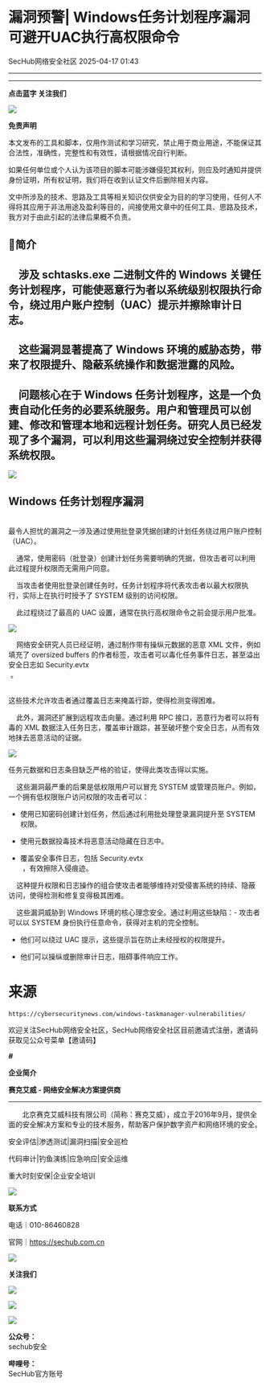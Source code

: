 #  漏洞预警| Windows任务计划程序漏洞可避开UAC执行高权限命令   
 SecHub网络安全社区   2025-04-17 01:43  
  
****  
****  
**点击蓝字 关注我们**  
  
![](https://mmbiz.qpic.cn/mmbiz_png/8icWLyUKibZZrPdaxnm18Zscp6Xcu0OiaMwuh8LP87lPQLxMwiceAsv3TurmE7zZOulOhMELnQ2OulwFIJkbmB3bRg/640?wx_fmt=png "")  
  
  
**免责声明**  
  
本文发布的工具和脚本，仅用作测试和学习研究，禁止用于商业用途，不能保证其合法性，准确性，完整性和有效性，请根据情况自行判断。  
  
如果任何单位或个人认为该项目的脚本可能涉嫌侵犯其权利，则应及时通知并提供身份证明，所有权证明，我们将在收到认证文件后删除相关内容。  
  
文中所涉及的技术、思路及工具等相关知识仅供安全为目的的学习使用，任何人不得将其应用于非法用途及盈利等目的，间接使用文章中的任何工具、思路及技术，我方对于由此引起的法律后果概不负责。  
## 🌟简介     
##     涉及 schtasks.exe 二进制文件的 Windows 关键任务计划程序，可能使恶意行为者以系统级别权限执行命令，绕过用户账户控制（UAC）提示并擦除审计日志。  
##     这些漏洞显著提高了 Windows 环境的威胁态势，带来了权限提升、隐蔽系统操作和数据泄露的风险。  
##     问题核心在于 Windows 任务计划程序，这是一个负责自动化任务的必要系统服务。用户和管理员可以创建、修改和管理本地和远程计划任务。研究人员已经发现了多个漏洞，可以利用这些漏洞绕过安全控制并获得系统权限。  
  
![](https://mmbiz.qpic.cn/mmbiz_png/8icWLyUKibZZoRHybzGNHt0loMlzr4F4qqY3icrXmz6JRu8FcLMgz9YsAMDCE0xYedogIZJpeUI67uRHMCStgoWOw/640?wx_fmt=png&from=appmsg "")  
  
## Windows 任务计划程序漏洞  
  
      
最令人担忧的漏洞之一涉及通过使用批登录凭据创建的计划任务绕过用户账户控制（UAC）。  
  
    通常，使用密码（批登录）创建计划任务需要明确的凭据，但攻击者可以利用此过程提升权限而无需用户同意。  
  
    当攻击者使用批登录创建任务时，任务计划程序将代表攻击者以最大权限执行，实际上在执行时授予了 SYSTEM 级别的访问权限。  
  
    此过程绕过了最高的 UAC 设置，通常在执行高权限命令之前会提示用户批准。  
  
![](https://mmbiz.qpic.cn/mmbiz_png/8icWLyUKibZZoRHybzGNHt0loMlzr4F4qqmVXCflNqCwktHOF3rQm0SHdkibTFWhX6Z1UibqM6UXqbFvy7icIukIECw/640?wx_fmt=png&from=appmsg "")  
  
    网络安全研究人员已经证明，通过制作带有操纵元数据的恶意 XML 文件，例如填充了 oversized buffers 的作者标签，攻击者可以毒化任务事件日志，甚至溢出安全日志如 Security.evtx  
 。  
  
      
这些技术允许攻击者通过覆盖日志来掩盖行踪，使得检测变得困难。  
  
    此外，漏洞还扩展到远程攻击向量。通过利用 RPC 接口，恶意行为者可以将有毒的 XML 数据注入任务日志，覆盖审计跟踪，甚至破坏整个安全日志，从而有效地抹去恶意活动的证据。  
  
![](https://mmbiz.qpic.cn/mmbiz_png/8icWLyUKibZZoRHybzGNHt0loMlzr4F4qq2x5n19757icCpDBKy8v5HFWV3XzPUicSRNT8eQUh3xiaeXHYMSQGcy6nA/640?wx_fmt=png&from=appmsg "")  
  
任务元数据和日志条目缺乏严格的验证，使得此类攻击得以实施。  
  
    这些漏洞最严重的后果是低权限用户可以冒充 SYSTEM 或管理员账户。例如，一个拥有低权限账户访问权限的攻击者可以：  
- 使用已知密码创建计划任务，然后通过利用批处理登录漏洞提升至 SYSTEM 权限。  
  
- 使用元数据投毒技术将恶意活动隐藏在日志中。  
  
- 覆盖安全事件日志，包括 Security.evtx  
 ，有效擦除入侵痕迹。  
  
    这种提升权限和日志操作的组合使攻击者能够维持对受侵害系统的持续、隐蔽访问，使得检测和修复变得极其困难。  
  
    这些漏洞威胁到 Windows 环境的核心理念安全。通过利用这些缺陷：- 攻击者可以以 SYSTEM 身份执行任意命令，获得对主机的完全控制。  
  
- 他们可以绕过 UAC 提示，这些提示旨在防止未经授权的权限提升。  
  
- 他们可以操纵或删除审计日志，阻碍事件响应工作。  
  
# 来源  
```
https://cybersecuritynews.com/windows-taskmanager-vulnerabilities/
```  
  
  
  
欢迎关注SecHub网络安全社区，SecHub网络安全社区目前邀请式注册，邀请码获取见公众号菜单【邀请码】  
  
**#**  
  
  
**企业简介**  
  
  
**赛克艾威 - 网络安全解决方案提供商**  
  
****  
       北京赛克艾威科技有限公司（简称：赛克艾威），成立于2016年9月，提供全面的安全解决方案和专业的技术服务，帮助客户保护数字资产和网络环境的安全。  
  
  
安全评估|渗透测试|漏洞扫描|安全巡检  
  
代码审计|钓鱼演练|应急响应|安全运维  
  
重大时刻安保|企业安全培训  
  
![](https://mmbiz.qpic.cn/mmbiz_png/8icWLyUKibZZrPdaxnm18Zscp6Xcu0OiaMwuh8LP87lPQLxMwiceAsv3TurmE7zZOulOhMELnQ2OulwFIJkbmB3bRg/640?wx_fmt=png "")  
  
  
**联系方式**  
  
电话｜010-86460828   
  
官网｜https://sechub.com.cn  
  
  
![](https://mmbiz.qpic.cn/sz_mmbiz_gif/MVPvEL7Qg0FW5uwU0BZtn2lmMrLPwpibCeCVbtBFDRkbFb7n7ibhPRxg20spUo9mUIiakmRYABB88Idl81IpGuXfw/640?wx_fmt=gif "")  
  
**关注我们**  
  
![](https://mmbiz.qpic.cn/mmbiz_png/SUZ43ICubr4mWJcUARDKYbQooQjbjbmqZTerAIXqDX9CaVxXbB7pyWwnMRklrCJias9r59PhnJAxZ4e3gYjyqVQ/640?wx_fmt=png "")  
  
![](https://mmbiz.qpic.cn/mmbiz_png/SUZ43ICubr4mWJcUARDKYbQooQjbjbmqZTerAIXqDX9CaVxXbB7pyWwnMRklrCJias9r59PhnJAxZ4e3gYjyqVQ/640?wx_fmt=png "")  
  
  
  
![](https://mmbiz.qpic.cn/mmbiz_jpg/8icWLyUKibZZrPdaxnm18Zscp6Xcu0OiaMwyhlWCYDVqK38BA5dbjKkH7icWmAew7SYRA7ao1bFibialrMvmQ9ib0TBvw/640?wx_fmt=jpeg "")  
  
  
**公众号：**  
sechub安全  
  
**哔哩号：**  
SecHub官方账号  
  
  
